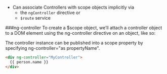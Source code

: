 * Can associate Controllers with scope objects implicitly via 
  - the `ngController` directive or 
  - `$route` service

###ng-controller
To create a $scope object, we’ll attach a controller object to a DOM element using the ng-controller directive on an object, like so:

The controller instance can be published into a scope property by specifying ng-controller="as propertyName".

```html
<div ng-controller="MyController">
  {{ person.name }}
</div>
```

